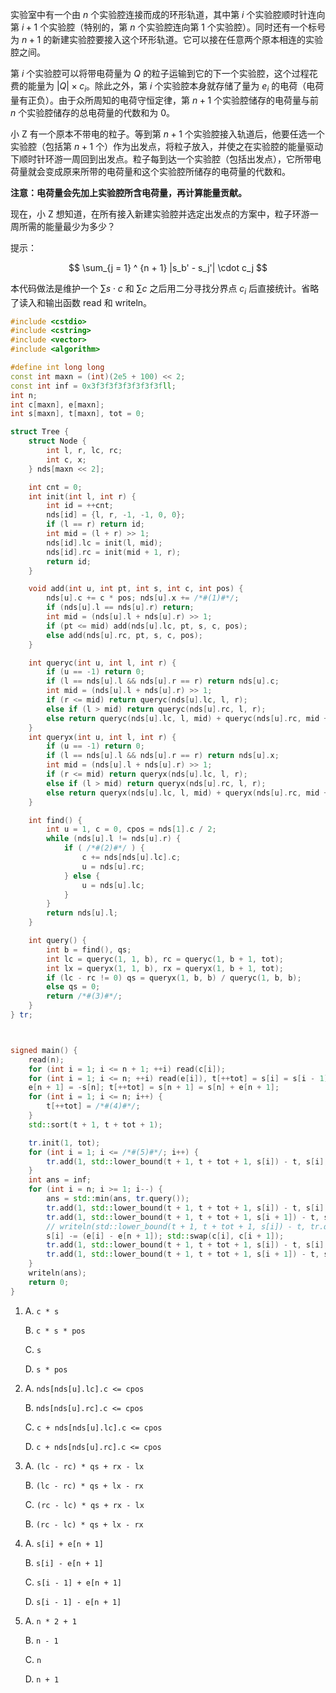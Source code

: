 实验室中有一个由 $n$ 个实验腔连接而成的环形轨道，其中第 $i$ 个实验腔顺时针连向第 $i+1$ 个实验腔（特别的，第 $n$ 个实验腔连向第 $1$ 个实验腔）。同时还有一个标号为 $n+1$ 的新建实验腔要接入这个环形轨道。它可以接在任意两个原本相连的实验腔之间。

第 $i$ 个实验腔可以将带电荷量为 $Q$ 的粒子运输到它的下一个实验腔，这个过程花费的能量为 $\vert Q \vert \times c_i$。除此之外，第 $i$ 个实验腔本身就存储了量为 $e_i$ 的电荷（电荷量有正负）。由于众所周知的电荷守恒定律，第 $n+1$ 个实验腔储存的电荷量与前 $n$ 个实验腔储存的总电荷量的代数和为 $0$。

小 Z 有一个原本不带电的粒子。等到第 $n+1$ 个实验腔接入轨道后，他要任选一个实验腔（包括第 $n+1$ 个）作为出发点，将粒子放入，并使之在实验腔的能量驱动下顺时针环游一周回到出发点。粒子每到达一个实验腔（包括出发点），它所带电荷量就会变成原来所带的电荷量和这个实验腔所储存的电荷量的代数和。

**注意：电荷量会先加上实验腔所含电荷量，再计算能量贡献。**

现在，小 Z 想知道，在所有接入新建实验腔并选定出发点的方案中，粒子环游一周所需的能量最少为多少？

提示：

$$
\sum_{j = 1} ^ {n + 1} |s_b' - s_j'| \cdot c_j
$$

本代码做法是维护一个 $\sum s \cdot c$ 和 $\sum c$ 之后用二分寻找分界点 $c_i$ 后直接统计。省略了读入和输出函数 read 和 writeln。


```cpp
#include <cstdio>
#include <cstring>
#include <vector>
#include <algorithm>

#define int long long
const int maxn = (int)(2e5 + 100) << 2;
const int inf = 0x3f3f3f3f3f3f3f3fll;
int n;
int c[maxn], e[maxn];
int s[maxn], t[maxn], tot = 0;

struct Tree {
    struct Node {
        int l, r, lc, rc;
        int c, x;
    } nds[maxn << 2];

    int cnt = 0;
    int init(int l, int r) {
        int id = ++cnt;
        nds[id] = {l, r, -1, -1, 0, 0};
        if (l == r) return id;
        int mid = (l + r) >> 1;
        nds[id].lc = init(l, mid);
        nds[id].rc = init(mid + 1, r);
        return id;
    }

    void add(int u, int pt, int s, int c, int pos) {
        nds[u].c += c * pos; nds[u].x += /*#(1)#*/;
        if (nds[u].l == nds[u].r) return;
        int mid = (nds[u].l + nds[u].r) >> 1;
        if (pt <= mid) add(nds[u].lc, pt, s, c, pos);
        else add(nds[u].rc, pt, s, c, pos);
    }

    int queryc(int u, int l, int r) {
        if (u == -1) return 0;
        if (l == nds[u].l && nds[u].r == r) return nds[u].c;
        int mid = (nds[u].l + nds[u].r) >> 1;
        if (r <= mid) return queryc(nds[u].lc, l, r);
        else if (l > mid) return queryc(nds[u].rc, l, r);
        else return queryc(nds[u].lc, l, mid) + queryc(nds[u].rc, mid + 1, r);
    }
    int queryx(int u, int l, int r) {
        if (u == -1) return 0;
        if (l == nds[u].l && nds[u].r == r) return nds[u].x;
        int mid = (nds[u].l + nds[u].r) >> 1;
        if (r <= mid) return queryx(nds[u].lc, l, r);
        else if (l > mid) return queryx(nds[u].rc, l, r);
        else return queryx(nds[u].lc, l, mid) + queryx(nds[u].rc, mid + 1, r);
    }

    int find() {
        int u = 1, c = 0, cpos = nds[1].c / 2;
        while (nds[u].l != nds[u].r) {
            if ( /*#(2)#*/ ) {
                c += nds[nds[u].lc].c;
                u = nds[u].rc;
            } else {
                u = nds[u].lc;
            }
        }
        return nds[u].l;
    }

    int query() {
        int b = find(), qs;
        int lc = queryc(1, 1, b), rc = queryc(1, b + 1, tot);
        int lx = queryx(1, 1, b), rx = queryx(1, b + 1, tot);
        if (lc - rc != 0) qs = queryx(1, b, b) / queryc(1, b, b);
        else qs = 0;
        return /*#(3)#*/;
    }
} tr;



signed main() {
    read(n);
    for (int i = 1; i <= n + 1; ++i) read(c[i]);
    for (int i = 1; i <= n; ++i) read(e[i]), t[++tot] = s[i] = s[i - 1] + e[i];
    e[n + 1] = -s[n]; t[++tot] = s[n + 1] = s[n] + e[n + 1];
    for (int i = 1; i <= n; i++) {
        t[++tot] = /*#(4)#*/;
    }
    std::sort(t + 1, t + tot + 1);

    tr.init(1, tot);
    for (int i = 1; i <= /*#(5)#*/; i++) {
        tr.add(1, std::lower_bound(t + 1, t + tot + 1, s[i]) - t, s[i], c[i], 1);
    }
    int ans = inf;
    for (int i = n; i >= 1; i--) {
        ans = std::min(ans, tr.query());
        tr.add(1, std::lower_bound(t + 1, t + tot + 1, s[i]) - t, s[i], c[i], -1);
        tr.add(1, std::lower_bound(t + 1, t + tot + 1, s[i + 1]) - t, s[i + 1], c[i + 1], -1);
        // writeln(std::lower_bound(t + 1, t + tot + 1, s[i]) - t, tr.queryc(1, std::lower_bound(t + 1, t + tot + 1, s[i]) - t, std::lower_bound(t + 1, t + tot + 1, s[i]) - t));
        s[i] -= (e[i] - e[n + 1]); std::swap(c[i], c[i + 1]);
        tr.add(1, std::lower_bound(t + 1, t + tot + 1, s[i]) - t, s[i], c[i], 1);
        tr.add(1, std::lower_bound(t + 1, t + tot + 1, s[i + 1]) - t, s[i + 1], c[i + 1], 1);
    }
    writeln(ans);
    return 0;
}

```

1. A. `c * s`

   B. `c * s * pos`

   C. `s`

   D. `s * pos`

2. A. `nds[nds[u].lc].c <= cpos`

   B. `nds[nds[u].rc].c <= cpos`

   C. `c + nds[nds[u].lc].c <= cpos`

   D. `c + nds[nds[u].rc].c <= cpos`

3. A. `(lc - rc) * qs + rx - lx`

   B. `(lc - rc) * qs + lx - rx`

   C. `(rc - lc) * qs + rx - lx`

   B. `(rc - lc) * qs + lx - rx`

4. A. `s[i] + e[n + 1]`

   B. `s[i] - e[n + 1]`

   C. `s[i - 1] + e[n + 1]`

   D. `s[i - 1] - e[n + 1]`

5. A. `n * 2 + 1`

   B. `n - 1`

   C. `n`

   D. `n + 1`
